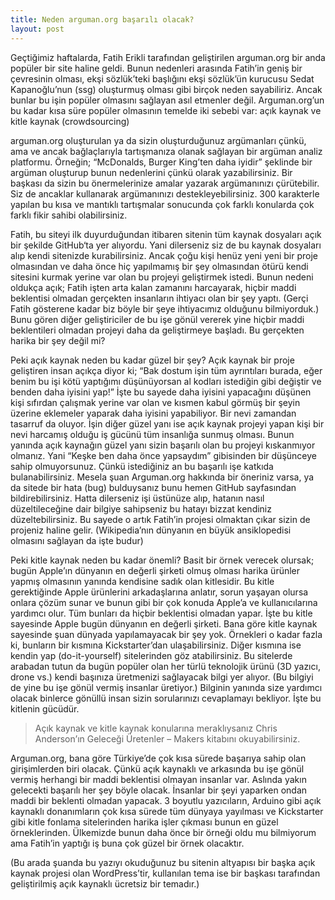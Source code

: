 ```yaml
---
title: Neden arguman.org başarılı olacak?
layout: post
---
```


Geçtiğimiz haftalarda, Fatih Erikli tarafından geliştirilen arguman.org bir anda popüler bir site haline geldi. Bunun nedenleri arasında Fatih’in geniş bir çevresinin olması, ekşi sözlük’teki başlığını ekşi sözlük’ün kurucusu Sedat Kapanoğlu’nun (ssg) oluşturmuş olması gibi birçok neden sayabiliriz. Ancak bunlar bu işin popüler olmasını sağlayan asıl etmenler değil. Arguman.org’un bu kadar kısa süre popüler olmasının temelde iki sebebi var: açık kaynak ve kitle kaynak (crowdsourcing)

arguman.org oluşturulan ya da sizin oluşturduğunuz argümanları çünkü, ama ve ancak bağlaçlarıyla tartışmanıza olanak sağlayan bir argüman analiz platformu. Örneğin; “McDonalds, Burger King’ten daha iyidir” şeklinde bir argüman oluşturup bunun nedenlerini çünkü olarak yazabilirsiniz. Bir başkası da sizin bu önermelerinize amalar yazarak argümanınızı çürütebilir. Siz de ancaklar kullanarak argümanınızı destekleyebilirsiniz. 300 karakterle yapılan bu kısa ve mantıklı tartışmalar sonucunda çok farklı konularda çok farklı fikir sahibi olabilirsiniz.

Fatih, bu siteyi ilk duyurduğundan itibaren sitenin tüm kaynak dosyaları açık bir şekilde GitHub‘ta yer alıyordu. Yani dilerseniz siz de bu kaynak dosyaları alıp kendi sitenizde kurabilirsiniz. Ancak çoğu kişi henüz yeni yeni bir proje olmasından ve daha önce hiç yapılmamış bir şey olmasından ötürü kendi sitesini kurmak yerine var olan bu projeyi geliştirmek istedi. Bunun nedeni oldukça açık; Fatih işten arta kalan zamanını harcayarak, hiçbir maddi beklentisi olmadan gerçekten insanların ihtiyacı olan bir şey yaptı. (Gerçi Fatih gösterene kadar biz böyle bir şeye ihtiyacımız olduğunu bilmiyorduk.) Bunu gören diğer geliştiriciler de bu işe gönül vererek yine hiçbir maddi beklentileri olmadan projeyi daha da geliştirmeye başladı. Bu gerçekten harika bir şey değil mi?

Peki açık kaynak neden bu kadar güzel bir şey? Açık kaynak bir proje geliştiren insan açıkça diyor ki; “Bak dostum işin tüm ayrıntıları burada, eğer benim bu işi kötü yaptığımı düşünüyorsan al kodları istediğin gibi değiştir ve benden daha iyisini yap!” İşte bu sayede daha iyisini yapacağını düşünen kişi sıfırdan çalışmak yerine var olan ve kısmen kabul görmüş bir şeyin üzerine eklemeler yaparak daha iyisini yapabiliyor. Bir nevi zamandan tasarruf da oluyor. İşin diğer güzel yanı ise açık kaynak projeyi yapan kişi bir nevi harcamış olduğu iş gücünü tüm insanlığa sunmuş olması. Bunun yanında açık kaynağın güzel yanı sizin başarılı olan bu projeyi kıskanmıyor olmanız. Yani “Keşke ben daha önce yapsaydım” gibisinden bir düşünceye sahip olmuyorsunuz. Çünkü istediğiniz an bu başarılı işe katkıda bulanabilirsiniz. Mesela şuan Arguman.org hakkında bir öneriniz varsa, ya da sitede bir hata (bug) bulduysanız bunu hemen GitHub sayfasından bildirebilirsiniz. Hatta dilerseniz işi üstünüze alıp, hatanın nasıl düzeltileceğine dair bilgiye sahipseniz bu hatayı bizzat kendiniz düzeltebilirsiniz. Bu sayede o artık Fatih’in projesi olmaktan çıkar sizin de projeniz haline gelir. (Wikipedia’nın dünyanın en büyük ansiklopedisi olmasını sağlayan da işte budur)

Peki kitle kaynak neden bu kadar önemli? Basit bir örnek verecek olursak; bugün Apple’ın dünyanın en değerli şirketi olmuş olması harika ürünler yapmış olmasının yanında kendisine sadık olan kitlesidir. Bu kitle gerektiğinde Apple ürünlerini arkadaşlarına anlatır, sorun yaşayan olursa onlara çözüm sunar ve bunun gibi bir çok konuda Apple’a ve kullanıcılarına yardımcı olur. Tüm bunları da hiçbir beklentisi olmadan yapar. İşte bu kitle sayesinde Apple bugün dünyanın en değerli şirketi. Bana göre kitle kaynak sayesinde şuan dünyada yapılamayacak bir şey yok. Örnekleri o kadar fazla ki, bunların bir kısmına Kickstarter’dan ulaşabilirsiniz. Diğer kısmına ise  kendin yap (do-it-yourself) sitelerinden göz atabilirsiniz. Bu sitelerde arabadan tutun da bugün popüler olan her türlü teknolojik ürünü (3D yazıcı, drone vs.) kendi başınıza üretmenizi sağlayacak bilgi yer alıyor. (Bu bilgiyi de yine bu işe gönül vermiş insanlar üretiyor.) Bilginin yanında size yardımcı olacak binlerce gönüllü insan sizin sorularınızı cevaplamayı bekliyor. İşte bu kitlenin gücüdür.

> Açık kaynak ve kitle kaynak konularına meraklıysanız Chris Anderson’ın Geleceği Üretenler – Makers kitabını okuyabilirsiniz.

Arguman.org, bana göre Türkiye’de çok kısa sürede başarıya sahip olan girişimlerden biri olacak. Çünkü açık kaynaklı ve arkasında bu işe gönül vermiş herhangi bir maddi beklentisi olmayan insanlar var. Aslında yakın gelecekti başarılı her şey böyle olacak. İnsanlar bir şeyi yaparken ondan maddi bir beklenti olmadan yapacak. 3 boyutlu yazıcıların, Arduino gibi açık kaynaklı donanımların çok kısa sürede tüm dünyaya yayılması ve Kickstarter gibi kitle fonlama sitelerinden harika işler çıkması bunun en güzel örneklerinden. Ülkemizde bunun daha önce bir örneği oldu mu bilmiyorum ama Fatih’in yaptığı iş buna çok güzel bir örnek olacaktır.

(Bu arada şuanda bu yazıyı okuduğunuz bu sitenin altyapısı bir başka açık kaynak projesi olan WordPress’tir, kullanılan tema ise bir başkası tarafından geliştirilmiş açık kaynaklı ücretsiz bir temadır.)